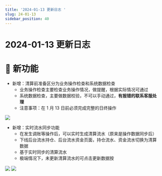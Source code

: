 ```yaml
---
title: '2024-01-13 更新日志 '
slug: 24-01-13
sidebar_position: 40
---
```



# 2024-01-13 更新日志 

# 🎉 新功能

- 新增：清算前准备区分为业务操作检查和系统数据检查
    - 业务操作检查主要检查业务操作情况，做提醒，根据实际情况可通过
    - 系统数据检查，主要做数据校验，不可以手动通过，<b>有报错的联系客服处理</b>
    - 注意事项：在 1 月 13 日前必须完成完整的日终操作

<img src="/assets/LbfXbT2aZoqCRzx309yc1JjBnHb.png" src-width="3496" src-height="1734" align="center"/>

- 新增：实时流水同步功能
    - 在发生调账等操作后，可以实时生成清算流水（原来是操作数据同步后）
    - 下线后台流水持仓、后台流水资金页面，持仓流水、资金流水切换为清算数据
    - 基于实时同步的清算流水
    - 极端情况下，未更新清算流水的可点击更新数据按

<img src="/assets/ZLQib4SZ2o93unxIW5icr7cKnhf.png" src-width="3496" src-height="1734" align="center"/>

<img src="/assets/A6xibe10xoIjQux7WQxcRjINnUg.png" src-width="3496" src-height="1734" align="center"/>

